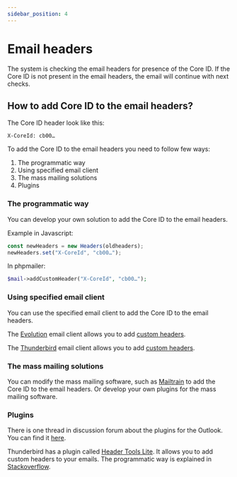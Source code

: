 ```yaml
---
sidebar_position: 4
---
```


# Email headers

The system is checking the email headers for presence of the Core ID. If the Core ID is not present in the email headers, the email will continue with next checks.

## How to add Core ID to the email headers?

The Core ID header look like this:

```
X-CoreId: cb00…
```

To add the Core ID to the email headers you need to follow few ways:

1. The programmatic way
2. Using specified email client
3. The mass mailing solutions
4. Plugins

### The programmatic way

You can develop your own solution to add the Core ID to the email headers.

Example in Javascript:

```javascript
const newHeaders = new Headers(oldheaders);
newHeaders.set("X-CoreId", "cb00…");
```

In phpmailer:

```php
$mail->addCustomHeader("X-CoreId", "cb00…");
```

### Using specified email client

You can use the specified email client to add the Core ID to the email headers.

The [Evolution](https://help.gnome.org/users/evolution/) email client allows you to add [custom headers](https://help.gnome.org/users/evolution/stable/mail-composer-custom-header-lines.html.en).

The [Thunderbird](https://www.thunderbird.net/) email client allows you to add [custom headers](https://www.lifewire.com/arbitrary-custom-heading-email-thunderbird-1173089).

### The mass mailing solutions

You can modify the mass mailing software, such as [Mailtrain](https://github.com/Mailtrain-org/mailtrain) to add the Core ID to the email headers. Or develop your own plugins for the mass mailing software.

### Plugins

There is one thread in discussion forum about the plugins for the Outlook. You can find it [here](https://www.add-in-express.com/forum/read.php?FID=5&TID=1480).

Thunderbird has a plugin called [Header Tools Lite](https://addons.thunderbird.net/en-US/thunderbird/addon/header-tools-lite/). It allows you to add custom headers to your emails. The programmatic way is explained in [Stackoverflow](https://stackoverflow.com/questions/162057/how-do-you-insert-email-headers-with-a-thunderbird-extension).
